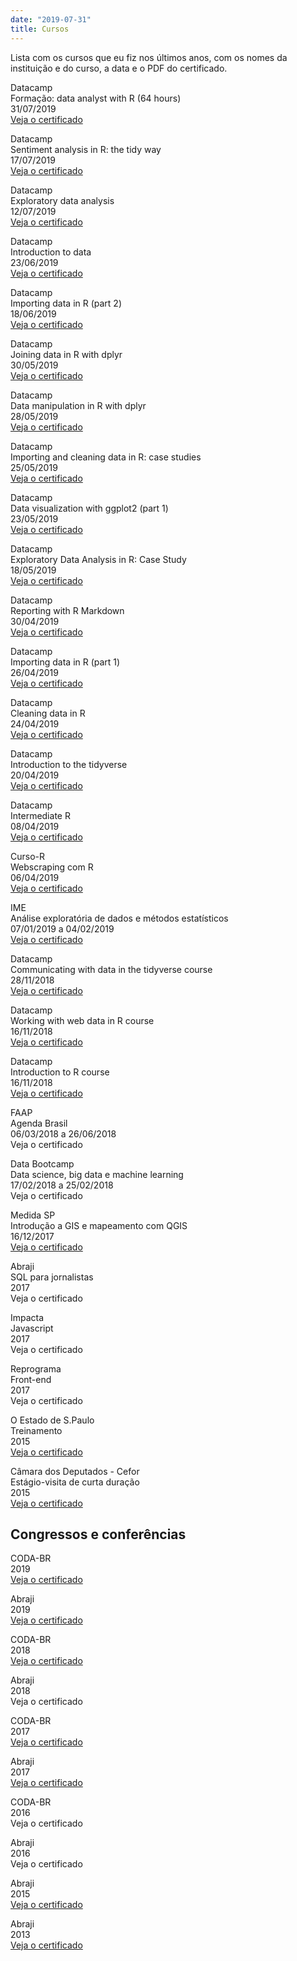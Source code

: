 ```yaml
---
date: "2019-07-31"
title: Cursos
---
```

Lista com os cursos que eu fiz nos últimos anos, com os nomes da instituição e do curso, a data e o PDF do certificado.


Datacamp   
Formação: data analyst with R (64 hours)   
31/07/2019   
[Veja o certificado](https://github.com/gabrielacaesar/blogdown2/blob/master/static/data-analyst-with-r-track-datacamp-31jul2019-gabriela-caesar.pdf)   

Datacamp   
Sentiment analysis in R: the tidy way    
17/07/2019    
[Veja o certificado](https://github.com/gabrielacaesar/blogdown2/blob/master/static/sentiment-analysis-in-r-the-tidy-way-17-julho-2019-gabriela-caesar-datacamp.pdf)   

Datacamp  
Exploratory data analysis   
12/07/2019   
[Veja o certificado](https://github.com/gabrielacaesar/blogdown2/blob/master/static/exploratory-data-analysis-in-r-case-study-gabriela-caesar-datacamp-18-maio-2019.pdf)   

Datacamp  
Introduction to data    
23/06/2019  
[Veja o certificado](https://github.com/gabrielacaesar/blogdown2/blob/master/static/introduction-to-data-datacamp-gabriela-caesar-23jun2019.pdf) 

Datacamp  
Importing data in R (part 2)    
18/06/2019  
[Veja o certificado](https://github.com/gabrielacaesar/blogdown2/blob/master/static/importing-data-in-R-part-2-datacamp-gabriela-caesar-18jun2019.pdf)   

Datacamp   
Joining data in R with dplyr   
30/05/2019   
[Veja o certificado](https://github.com/gabrielacaesar/blogdown2/blob/master/static/joining-data-in-r-with-dplyr-datacamp-gabriela-caesar-30-maio-2019.pdf)   

Datacamp  
Data manipulation in R with dplyr   
28/05/2019  
[Veja o certificado](https://github.com/gabrielacaesar/blogdown2/blob/master/static/data-manipulation-in-r-with-dplyr-gabriela-caesar-datacamp.pdf)  

Datacamp  
Importing and cleaning data in R: case studies  
25/05/2019   
[Veja o certificado](https://github.com/gabrielacaesar/blogdown2/blob/master/static/importing-and-cleaning-data-in-r-case-studies-datacamp-gabriela-caesar-25-maio-2019.pdf)   

Datacamp   
Data visualization with ggplot2 (part 1)  
23/05/2019   
[Veja o certificado](https://github.com/gabrielacaesar/blogdown2/blob/master/static/data-visualization-with-ggplot2-part1-gabriela-caesar-23-maio-2019.pdf)  

Datacamp     
Exploratory Data Analysis in R: Case Study     
18/05/2019     
[Veja o certificado](https://github.com/gabrielacaesar/blogdown2/blob/master/static/exploratory-data-analysis-in-r-case-study-gabriela-caesar-datacamp-18-maio-2019.pdf)     

Datacamp   
Reporting with R Markdown   
30/04/2019   
[Veja o certificado](https://github.com/gabrielacaesar/blogdown2/blob/master/static/r-markdown-datacamp-gabriela-caesar-30-abril-2019.pdf)   
   
Datacamp   
Importing data in R (part 1)   
26/04/2019   
[Veja o certificado](https://github.com/gabrielacaesar/blogdown2/blob/master/static/certificate-importing-data-in-r-part-1-26-abril-2019-gabriela-caesar.pdf)   
   
Datacamp       
Cleaning data in R      
24/04/2019      
[Veja o certificado](https://github.com/gabrielacaesar/blogdown2/blob/master/static/cleaning-data-in-r-datacamp-gabriela-caesar-25-abril-2019.pdf)      
      
Datacamp  
Introduction to the tidyverse  
20/04/2019  
[Veja o certificado](https://github.com/gabrielacaesar/blogdown2/blob/master/static/introduction-to-the-tidyverse-gabriela-caesar-20-abril-2019.pdf)  

Datacamp     
Intermediate R     
08/04/2019     
[Veja o certificado](https://github.com/gabrielacaesar/blogdown2/blob/master/static/intermediate-r-gabriela-caesar-datacamp-4-abril-2019.pdf)

Curso-R   
Webscraping com R   
06/04/2019   
[Veja o certificado](https://github.com/gabrielacaesar/blogdown2/blob/master/static/workshop-r-curso-r-6-abril-2019-gabriela-caesar.pdf)   

IME     
Análise exploratória de dados e métodos estatísticos     
07/01/2019 a 04/02/2019       
[Veja o certificado](https://github.com/gabrielacaesar/blogdown2/blob/master/static/apolo-ime-curso-verao-analise-exploratorio-de-dados-e-metodos-estatisticos-usp-jan-2019.pdf)

Datacamp     
Communicating with data in the tidyverse course     
28/11/2018    
[Veja o certificado](https://github.com/gabrielacaesar/blogdown2/blob/master/static/datacamp-tidyverse-timo-srf-28nov2018.pdf)

Datacamp     
Working with web data in R course     
16/11/2018     
[Veja o certificado](https://github.com/gabrielacaesar/blogdown2/blob/master/static/working-with-web-data-in-r-course-gabriela-caesar-16nov2018.pdf)

Datacamp     
Introduction to R course     
16/11/2018     
[Veja o certificado](https://github.com/gabrielacaesar/blogdown2/blob/master/static/introduction-to-r-course-datacamp-gabriela-caesar-16nov2018.pdf)

FAAP     
Agenda Brasil     
06/03/2018 a 26/06/2018          
Veja o certificado       

Data Bootcamp     
Data science, big data e machine learning    
17/02/2018 a 25/02/2018    
Veja o certificado     

Medida SP    
Introdução a GIS e mapeamento com QGIS    
16/12/2017   
[Veja o certificado](https://github.com/gabrielacaesar/blogdown2/blob/master/static/certificado_Intro-GIS-e-mapeamento-com-QGIS-gabriela-caesar-16-dez-2017.pdf)

Abraji    
SQL para jornalistas   
2017   
Veja o certificado   

Impacta     
Javascript     
2017        
Veja o certificado     

Reprograma     
Front-end     
2017       
Veja o certificado     

O Estado de S.Paulo     
Treinamento     
2015     
[Veja o certificado](https://github.com/gabrielacaesar/blogdown2/blob/master/static/trainee-estadao-gabriela-caesar-2015-convertido.pdf)     

Câmara dos Deputados - Cefor     
Estágio-visita de curta duração        
2015     
[Veja o certificado](https://github.com/gabrielacaesar/blogdown2/blob/master/static/certificado-estagio-visita-camara-dos-deputados-jun2015.pdf)     


## Congressos e conferências

CODA-BR    
2019    
[Veja o certificado](https://github.com/gabrielacaesar/blogdown2/blob/master/static/gabriela-caesar-escola-de-dados-codabr-2019.pdf)    

Abraji   
2019   
[Veja o certificado](https://github.com/gabrielacaesar/blogdown2/blob/master/static/abraji-gabriela-caesar-2019-certificado.pdf)    

CODA-BR     
2018     
[Veja o certificado](https://github.com/gabrielacaesar/blogdown2/blob/master/static/codabr-gabriela-caesar-2018-certificado.pdf)   

Abraji     
2018     
Veja o certificado     

CODA-BR     
2017     
[Veja o certificado](https://github.com/gabrielacaesar/blogdown2/blob/master/static/gabriela-caesar-escola-de-dados-codabr-2017.pdf)

Abraji     
2017     
[Veja o certificado](https://github.com/gabrielacaesar/blogdown2/blob/master/static/abraji-gabriela-caesar-2017-convertido.pdf)

CODA-BR     
2016     
Veja o certificado     

Abraji     
2016     
Veja o certificado     

Abraji     
2015     
[Veja o certificado](https://github.com/gabrielacaesar/blogdown2/blob/master/static/certificado-congresso-abraji-2015.pdf)     

Abraji     
2013    
[Veja o certificado](https://github.com/gabrielacaesar/blogdown2/blob/master/static/gabriela-caesar-abraji-2013.pdf)   
